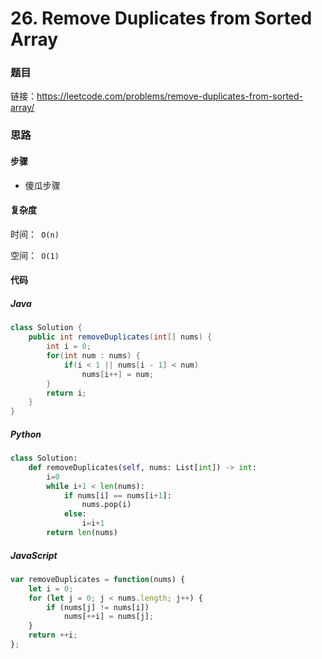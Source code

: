 

# 26. Remove Duplicates from Sorted Array

### 题目

链接：https://leetcode.com/problems/remove-duplicates-from-sorted-array/



### 思路

#### 步骤

- 傻瓜步骤



#### 复杂度

时间：` O(n)`

空间：` O(1)`



#### 代码

##### Java

```java
class Solution {
    public int removeDuplicates(int[] nums) {
        int i = 0;
        for(int num : nums) {
            if(i < 1 || nums[i - 1] < num)
                nums[i++] = num;
        }
        return i;
    }
}
```



##### Python

```python
class Solution:
    def removeDuplicates(self, nums: List[int]) -> int:
        i=0
        while i+1 < len(nums):
            if nums[i] == nums[i+1]:
                nums.pop(i)
            else:
                i=i+1
        return len(nums)
```



##### JavaScript

```javascript
var removeDuplicates = function(nums) {
    let i = 0;
    for (let j = 0; j < nums.length; j++) {
        if (nums[j] != nums[i]) 
            nums[++i] = nums[j];
    }
    return ++i;
};
```

